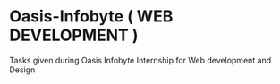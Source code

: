# Oasis-Infobyte ( WEB DEVELOPMENT )
Tasks given during Oasis Infobyte Internship for Web development and Design

